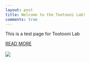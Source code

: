 ```yaml
---
layout: post
title: Welcome to the Tootooni Lab!
comments: true
---
```


This is a test page for Tootooni Lab

<a href="{{ site.baseurl }}/research">READ MORE</a>
<br>
<br>
<img src="https://raw.githubusercontent.com/TestRun23/TestRun23.github.io/master/images/hsc.jpg"/>
<br>

